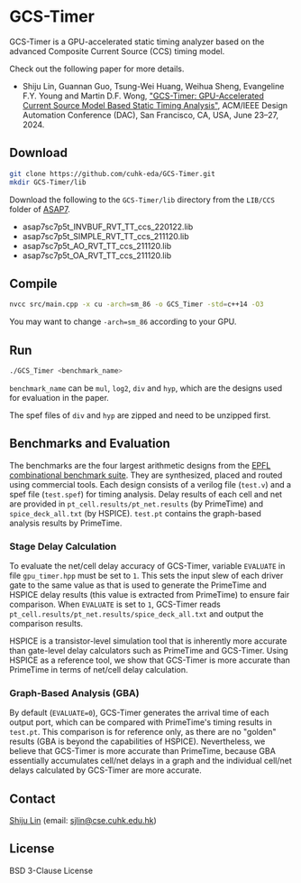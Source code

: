 # GCS-Timer

GCS-Timer is a GPU-accelerated static timing analyzer based on the advanced Composite Current Source (CCS) timing model. 

Check out the following paper for more details.

* Shiju Lin, Guannan Guo, Tsung-Wei Huang, Weihua Sheng, Evangeline F.Y. Young and Martin D.F. Wong, ["GCS-Timer: GPU-Accelerated Current Source Model Based Static Timing Analysis"](https://shijulin.github.io/files/430_Camera_Ready_Paper.pdf), ACM/IEEE Design Automation Conference (DAC), San Francisco, CA, USA, June 23–27, 2024.

## Download
```bash
git clone https://github.com/cuhk-eda/GCS-Timer.git
mkdir GCS-Timer/lib
```
Download the following to the `GCS-Timer/lib` directory from the `LIB/CCS` folder of [ASAP7](https://github.com/The-OpenROAD-Project/asap7sc7p5t_28).
* asap7sc7p5t_INVBUF_RVT_TT_ccs_220122.lib
* asap7sc7p5t_SIMPLE_RVT_TT_ccs_211120.lib
* asap7sc7p5t_AO_RVT_TT_ccs_211120.lib
* asap7sc7p5t_OA_RVT_TT_ccs_211120.lib

## Compile
```bash
nvcc src/main.cpp -x cu -arch=sm_86 -o GCS_Timer -std=c++14 -O3
```
You may want to change `-arch=sm_86` according to your GPU.

## Run
```bash
./GCS_Timer <benchmark_name>
```
`benchmark_name` can be `mul`, `log2`, `div` and `hyp`, which are the designs used for evaluation in the paper. 

The spef files of `div` and `hyp` are zipped and need to be unzipped first.

## Benchmarks and Evaluation

The benchmarks are the four largest arithmetic designs from the [EPFL combinational benchmark suite](https://www.epfl.ch/labs/lsi/page-102566-en-html/benchmarks/). They are synthesized, placed and routed using commercial tools. Each design consists of a verilog file (`test.v`) and a spef file (`test.spef`) for timing analysis. Delay results of each cell and net are provided in `pt_cell.results/pt_net.results` (by PrimeTime) and `spice_deck_all.txt` (by HSPICE). `test.pt` contains the graph-based analysis results by PrimeTime.

### Stage Delay Calculation
To evaluate the net/cell delay accuracy of GCS-Timer, variable `EVALUATE` in file `gpu_timer.hpp` must be set to `1`. This sets the input slew of each driver gate to the same value as that is used to generate the PrimeTime and HSPICE delay results (this value is extracted from PrimeTime) to ensure fair comparison. When `EVALUATE` is set to `1`, GCS-Timer reads `pt_cell.results/pt_net.results/spice_deck_all.txt` and output the comparison results.

HSPICE is a transistor-level simulation tool that is inherently more accurate than gate-level delay calculators such as PrimeTime and GCS-Timer. Using HSPICE as a reference tool, we show that GCS-Timer is more accurate than PrimeTime in terms of net/cell delay calculation.

### Graph-Based Analysis (GBA)
By default (`EVALUATE=0`), GCS-Timer generates the arrival time of each output port, which can be compared with PrimeTime's timing results in `test.pt`. This comparison is for reference only, as there are no "golden" results (GBA is beyond the capabilities of HSPICE). Nevertheless, we believe that GCS-Timer is more accurate than PrimeTime, because GBA essentially accumulates cell/net delays in a graph and the individual cell/net delays calculated by GCS-Timer are more accurate.

## Contact
[Shiju Lin](https://shijulin.github.io/) (email: sjlin@cse.cuhk.edu.hk)

## License
BSD 3-Clause License
